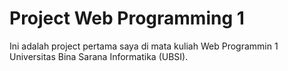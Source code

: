 # Project Web Programming 1

<p>Ini adalah project pertama saya di mata kuliah Web Programmin 1 Universitas Bina Sarana Informatika (UBSI).</p>
